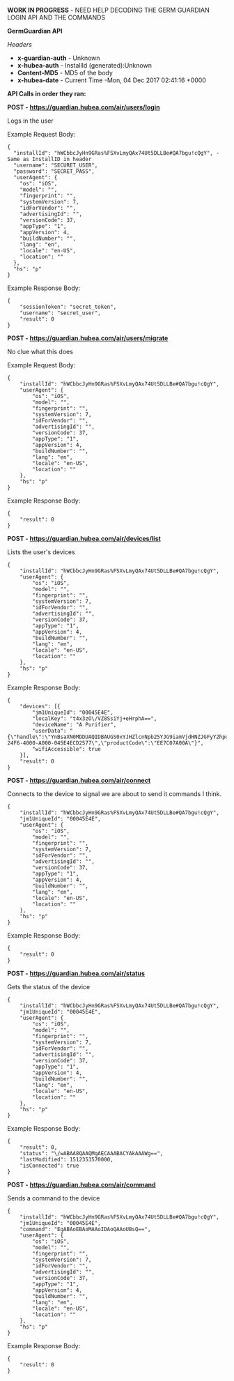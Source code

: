 **WORK IN PROGRESS** - NEED HELP DECODING THE GERM GUARDIAN LOGIN API AND THE COMMANDS


**GermGuardian API**

*Headers*
* **x-guardian-auth** - Unknown
* **x-hubea-auth** - InstallId (generated):Unknown
* **Content-MD5** - MD5 of the body
* **x-hubea-date** - Current Time -Mon, 04 Dec 2017 02:41:16 +0000


**API Calls in order they ran:**

**POST - https://guardian.hubea.com/air/users/login**

Logs in the user

Example Request Body:
```
{
  "installId": "hWCbbcJyHn9GRas%FSXvLmyQAx74Ut5DLLBe#QA7bgu!cQgY", - Same as InstallID in header
  "username": "SECURET_USER",
  "password": "SECRET_PASS",
  "userAgent": {
    "os": "iOS",
    "model": "",
    "fingerprint": "",
    "systemVersion": 7,
    "idForVendor": "",
    "advertisingId": "",
    "versionCode": 37,
    "appType": "1",
    "appVersion": 4,
    "buildNumber": "",
    "lang": "en",
    "locale": "en-US",
    "location": ""
  },
  "hs": "p"
}
```

Example Response Body:
```
{
	"sessionToken": "secret_token",
	"username": "secret_user",
	"result": 0
}
```


**POST - https://guardian.hubea.com/air/users/migrate**

No clue what this does

Example Request Body:
```
{
	"installId": "hWCbbcJyHn9GRas%FSXvLmyQAx74Ut5DLLBe#QA7bgu!cQgY",
	"userAgent": {
		"os": "iOS",
		"model": "",
		"fingerprint": "",
		"systemVersion": 7,
		"idForVendor": "",
		"advertisingId": "",
		"versionCode": 37,
		"appType": "1",
		"appVersion": 4,
		"buildNumber": "",
		"lang": "en",
		"locale": "en-US",
		"location": ""
	},
	"hs": "p"
}
```

Example Response Body:
```
{
	"result": 0
}
```

**POST - https://guardian.hubea.com/air/devices/list**

Lists the user's devices

```
{
	"installId": "hWCbbcJyHn9GRas%FSXvLmyQAx74Ut5DLLBe#QA7bgu!cQgY",
	"userAgent": {
		"os": "iOS",
		"model": "",
		"fingerprint": "",
		"systemVersion": 7,
		"idForVendor": "",
		"advertisingId": "",
		"versionCode": 37,
		"appType": "1",
		"appVersion": 4,
		"buildNumber": "",
		"lang": "en",
		"locale": "en-US",
		"location": ""
	},
	"hs": "p"
}
```

Example Response Body:
```
{
	"devices": [{
		"jm1UniqueId": "00045E4E",
		"localKey": "t4x3zO\/VZ8SsiYj+eHrphA==",
		"deviceName": "A Purifier",
		"userData": "{\"handle\":\"YnBsaXN0MDDUAQIDBAUGS0xYJHZlcnNpb25YJG9iamVjdHNZJGFyY2hpdmVyVCR0b3ASAAGGoK8QGgcIISIjJCUmJygpKiszNDU2PD1BQkNERUZHVSRudWxs0wkKCwwWIFdOUy5rZXlzWk5TLm9iamVjdHNWJGNsYXNzqQ0ODxAREhMUFYACgAOABIAFgAaAB4AIgAmACqkXGBkaGxwdHh+AC4AMgBGAEoAUgBWAFoAXgBiAGVNQZUlTUGxUU1BjVlNUeVBTSGZWU1VuTVNGbk5TTWFTU1R3T08QEDEYQ54A17kSXpplSFh47nzSCgssMqUtLi8vLoANgA6AD4APgA6AEBAAE\/\/\/\/\/\/\/\/\/+AEGPSNzg5OlokY2xhc3NuYW1lWCRjbGFzc2VzV05TQXJyYXmiOTtYTlNPYmplY3QT\/\/\/\/\/+7zxI3SCgs+MqE\/gBOAEBIAAWw4EAFRIBIAAQAPTxAQAAAAACT2QACgAAReTs0ldyNBv8zzPvdRJtI3OEhJXxATTlNNdXRhYmxlRGljdGlvbmFyeaNISjtcTlNEaWN0aW9uYXJ5XxAPTlNLZXllZEFyY2hpdmVy0U1OVHJvb3SAAQAIABEAGgAjAC0AMgA3AFQAWgBhAGkAdAB7AIUAhwCJAIsAjQCPAJEAkwCVAJcAoQCjAKUApwCpAKsArQCvALEAswC1ALkAvQDBAMUAyQDNANEA1QDZAOwA8QD3APkA+wD9AP8BAQEDAQUBDgEQARUBIAEpATEBNAE9AUYBSwFNAU8BUQFWAVgBWgFfAXIBewGAAZYBmgGnAbkBvAHBAAAAAAAAAgEAAAAAAAAATwAAAAAAAAAAAAAAAAAAAcM=\",\"key\":\"t4x3zO\/VZ8SsiYj+eHrphA==\",\"pinCode\":\"1234\",\"serviceUuid\":\"00000000-24F6-4000-A000-045E4ECD2577\",\"productCode\":\"EE7C07A00A\"}",
		"wifiAccessible": true
	}],
	"result": 0
}
```

**POST - https://guardian.hubea.com/air/connect**

Connects to the device to signal we are about to send it commands I think.

```
{
	"installId": "hWCbbcJyHn9GRas%FSXvLmyQAx74Ut5DLLBe#QA7bgu!cQgY",
	"jm1UniqueId": "00045E4E",
	"userAgent": {
		"os": "iOS",
		"model": "",
		"fingerprint": "",
		"systemVersion": 7,
		"idForVendor": "",
		"advertisingId": "",
		"versionCode": 37,
		"appType": "1",
		"appVersion": 4,
		"buildNumber": "",
		"lang": "en",
		"locale": "en-US",
		"location": ""
	},
	"hs": "p"
}
```

Example Response Body:
```
{
	"result": 0
}
```

**POST - https://guardian.hubea.com/air/status**

Gets the status of the device

```
{
	"installId": "hWCbbcJyHn9GRas%FSXvLmyQAx74Ut5DLLBe#QA7bgu!cQgY",
	"jm1UniqueId": "00045E4E",
	"userAgent": {
		"os": "iOS",
		"model": "",
		"fingerprint": "",
		"systemVersion": 7,
		"idForVendor": "",
		"advertisingId": "",
		"versionCode": 37,
		"appType": "1",
		"appVersion": 4,
		"buildNumber": "",
		"lang": "en",
		"locale": "en-US",
		"location": ""
	},
	"hs": "p"
}
```

Example Response Body:
```
{
	"result": 0,
	"status": "\/wABAA8QAAQMgAECAAABACYAkAAAWg==",
	"lastModified": 1512353570000,
	"isConnected": true
}
```


**POST - https://guardian.hubea.com/air/command**

Sends a command to the device

```
{
	"installId": "hWCbbcJyHn9GRas%FSXvLmyQAx74Ut5DLLBe#QA7bgu!cQgY",
	"jm1UniqueId": "00045E4E",
	"command": "EgABAoEBAoMAAoIDAoQAAoUBsQ==",
	"userAgent": {
		"os": "iOS",
		"model": "",
		"fingerprint": "",
		"systemVersion": 7,
		"idForVendor": "",
		"advertisingId": "",
		"versionCode": 37,
		"appType": "1",
		"appVersion": 4,
		"buildNumber": "",
		"lang": "en",
		"locale": "en-US",
		"location": ""
	},
	"hs": "p"
}
```

Example Response Body:
```
{
	"result": 0
}
```